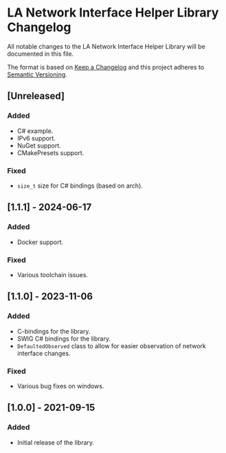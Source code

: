 # LA Network Interface Helper Library Changelog
All notable changes to the LA Network Interface Helper Library will be documented in this file.

The format is based on [Keep a Changelog](http://keepachangelog.com/en/1.0.0/)
and this project adheres to [Semantic Versioning](http://semver.org/spec/v2.0.0.html).

## [Unreleased]
### Added
- C# example.
- IPv6 support.
- NuGet support.
- CMakePresets support.

### Fixed
- `size_t` size for C# bindings (based on arch).

## [1.1.1] - 2024-06-17
### Added
- Docker support.

### Fixed
- Various toolchain issues.

## [1.1.0] - 2023-11-06
### Added
- C-bindings for the library.
- SWIG C# bindings for the library.
- `DefaultedObserved` class to allow for easier observation of network interface changes.

### Fixed
- Various bug fixes on windows.

## [1.0.0] - 2021-09-15
### Added
- Initial release of the library.

